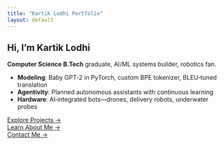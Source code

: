 ```yaml
---
title: "Kartik Lodhi Portfolio"
layout: default
---
```


## Hi, I’m Kartik Lodhi

**Computer Science B.Tech** graduate, AI/ML systems builder, robotics fan.

- **Modeling**: Baby GPT‑2 in PyTorch, custom BPE tokenizer, BLEU‑tuned translation
- **Agentivity**: Planned autonomous assistants with continuous learning
- **Hardware**: AI‑integrated bots—drones, delivery robots, underwater probes

[Explore Projects →](/projects.md)  
[Learn About Me →](/about.md)  
[Contact Me →](/contact.md)

